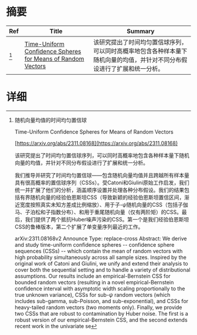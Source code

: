# 摘要

| Ref | Title | Summary |
| --- | --- | --- |
| [^1] | [Time-Uniform Confidence Spheres for Means of Random Vectors](https://arxiv.org/abs/2311.08168) | 该研究提出了时间均匀置信球序列，可以同时高概率地包含各种样本量下随机向量的均值，并针对不同分布假设进行了扩展和统一分析。 |

# 详细

[^1]: 随机向量均值的时间均匀置信球

    Time-Uniform Confidence Spheres for Means of Random Vectors

    [https://arxiv.org/abs/2311.08168](https://arxiv.org/abs/2311.08168)

    该研究提出了时间均匀置信球序列，可以同时高概率地包含各种样本量下随机向量的均值，并针对不同分布假设进行了扩展和统一分析。

    

    我们推导并研究了时间均匀置信球——包含随机向量均值并且跨越所有样本量具有很高概率的置信球序列（CSSs）。受Catoni和Giulini原始工作启发，我们统一并扩展了他们的分析，涵盖顺序设置并处理各种分布假设。我们的结果包括有界随机向量的经验伯恩斯坦CSS（导致新颖的经验伯恩斯坦置信区间，渐近宽度按照真实未知方差成比例缩放）、用于子-$\psi$随机向量的CSS（包括子伽马、子泊松和子指数分布）、和用于重尾随机向量（仅有两阶矩）的CSS。最后，我们提供了两个抵抗Huber噪声污染的CSS。第一个是我们经验伯恩斯坦CSS的鲁棒版本，第二个扩展了单变量序列最近的工作。

    arXiv:2311.08168v2 Announce Type: replace-cross  Abstract: We derive and study time-uniform confidence spheres -- confidence sphere sequences (CSSs) -- which contain the mean of random vectors with high probability simultaneously across all sample sizes. Inspired by the original work of Catoni and Giulini, we unify and extend their analysis to cover both the sequential setting and to handle a variety of distributional assumptions. Our results include an empirical-Bernstein CSS for bounded random vectors (resulting in a novel empirical-Bernstein confidence interval with asymptotic width scaling proportionally to the true unknown variance), CSSs for sub-$\psi$ random vectors (which includes sub-gamma, sub-Poisson, and sub-exponential), and CSSs for heavy-tailed random vectors (two moments only). Finally, we provide two CSSs that are robust to contamination by Huber noise. The first is a robust version of our empirical-Bernstein CSS, and the second extends recent work in the univariate se
    

